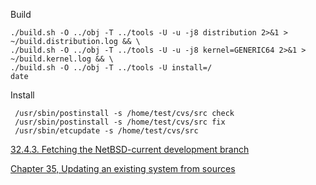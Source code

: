 
Build

```
./build.sh -O ../obj -T ../tools -U -u -j8 distribution 2>&1 > ~/build.distribution.log && \
./build.sh -O ../obj -T ../tools -U -u -j8 kernel=GENERIC64 2>&1 > ~/build.kernel.log && \
./build.sh -O ../obj -T ../tools -U install=/
date
```

Install

```
 /usr/sbin/postinstall -s /home/test/cvs/src check
 /usr/sbin/postinstall -s /home/test/cvs/src fix
 /usr/sbin/etcupdate -s /home/test/cvs/src
```

[32.4.3. Fetching the NetBSD-current development branch](http://netbsd.org/docs/guide/en/chap-fetch.html#chap-fetch-cvs-netbsd-current)


[Chapter 35, Updating an existing system from sources](http://netbsd.org/docs/guide/en/chap-updating.html)
